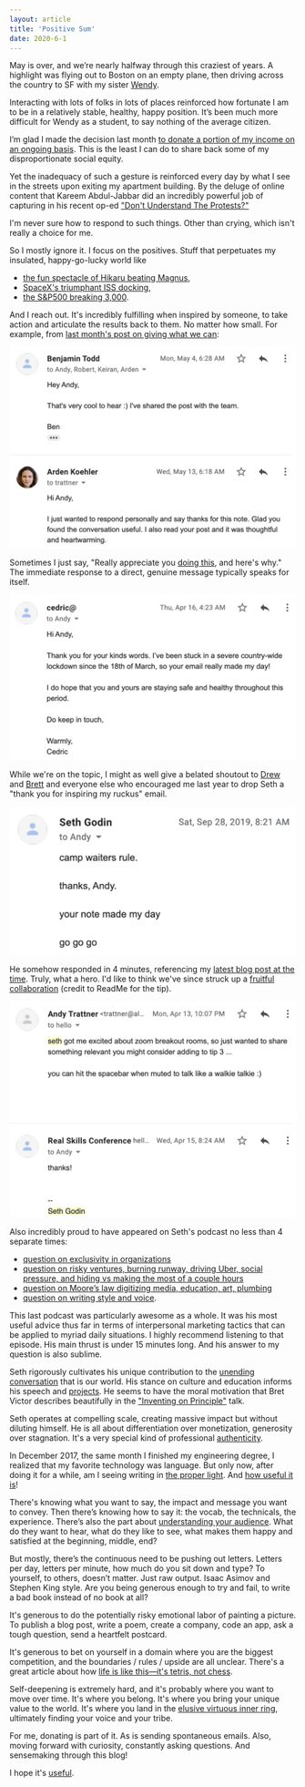 ```yaml
---
layout: article
title: 'Positive Sum'
date: 2020-6-1
---
```


May is over, and we’re nearly halfway through this craziest of years. A highlight was flying out to Boston on an empty plane, then driving across the country to SF with my sister [Wendy](https://wendytrattner.com/).

Interacting with lots of folks in lots of places reinforced how fortunate I am to be in a relatively stable, healthy, happy position. It’s been much more difficult for Wendy as a student, to say nothing of the average citizen.

I’m glad I made the decision last month [to donate a portion of my income on an ongoing basis](https://andytrattner.com/giving-what-we-can). This is the least I can do to share back some of my disproportionate social equity.

Yet the inadequacy of such a gesture is reinforced every day by what I see in the streets upon exiting my apartment building. By the deluge of online content that Kareem Abdul-Jabbar did an incredibly powerful job of capturing in his recent op-ed ["Don't Understand The Protests?"](https://www.latimes.com/opinion/story/2020-05-30/dont-understand-the-protests-what-youre-seeing-is-people-pushed-to-the-edge)

I'm never sure how to respond to such things. Other than crying, which isn't really a choice for me.

So I mostly ignore it. I focus on the positives. Stuff that perpetuates my insulated, happy-go-lucky world like
- [the fun spectacle of Hikaru beating Magnus](https://chess24.com/en/read/news/lindores-abbey-rapid-challenge-sfs-day-3-nakamura-beats-carlsen),
- [SpaceX's triumphant ISS docking](https://www.nytimes.com/2020/05/31/science/spacex-astronauts-arrival.html),
- [the S&P500 breaking 3,000](https://www.marketwatch.com/story/sp-500-index-tops-3000-for-first-time-heres-what-it-means-and-how-the-stock-market-got-here-2019-07-10).

And I reach out. It's incredibly fulfilling when inspired by someone, to take action and articulate the results back to them. No matter how small. For example, from [last month's post on giving what we can](https://andytrattner.com/giving-what-we-can):

![](/img/80k-email.png#L)

Sometimes I just say, "Really appreciate you [doing this](https://commoncog.com/blog/career-moats-101/), and here's why." The immediate response to a direct, genuine message typically speaks for itself.

![](/img/cedric-email.png#L)

While we're on the topic, I might as well give a belated shoutout to [Drew](https://www.drewbent.com/) and [Brett](http://brettcvz.com/) and everyone else who encouraged me last year to drop Seth a "thank you for inspiring my ruckus" email.

![](/img/seth-note.png#L)

He somehow responded in 4 minutes, referencing my [latest blog post at the time](https://andytrattner.com/Two-Ws.html). Truly, what a hero. I'd like to think we've since struck up a [fruitful collaboration](https://seths.blog/zoom/) (credit to ReadMe for the tip).

![](/img/seth-zoom.png#L)

Also incredibly proud to have appeared on Seth's podcast no less than 4 separate times:
- [question on exclusivity in organizations](https://overcast.fm/+L0YWmjXmM/12:47)
- [question on risky ventures, burning runway, driving Uber, social pressure, and hiding vs making the most of a couple hours](https://overcast.fm/+L0YVBM6_k/19:36)
- [question on Moore’s law digitizing media, education, art, plumbing](https://overcast.fm/+L0YX7w7g8/20:53)
- [question on writing style and voice](https://overcast.fm/+L0YUU0rRE/16:48).

This last podcast was particularly awesome as a whole. It was his most useful advice thus far in terms of interpersonal marketing tactics that can be applied to myriad daily situations. I highly recommend listening to that episode. His main thrust is under 15 minutes long. And his answer to my question is also sublime.

Seth rigorously cultivates his unique contribution to the [unending conversation](http://kairos.technorhetoric.net/2.1/features/brent/burke.htm) that is our world. His stance on culture and education informs his speech and [projects](https://seths.blog/2014/07/thirty-years-of-projects/). He seems to have the moral motivation that Bret Victor describes beautifully in the ["Inventing on Principle"](https://vimeo.com/36579366) talk.

Seth operates at compelling scale, creating massive impact but without diluting himself. He is all about differentiation over monetization, generosity over stagnation. It's a very special kind of professional [authenticity](https://seths.blog/2017/10/defining-authenticity/).

In December 2017, the same month I finished my engineering degree, I realized that my favorite technology was language. But only now, after doing it for a while, am I seeing writing in [the proper light](https://seths.blog/2019/06/writing-not-plastics-not-wall-street/). And [how useful it is](https://www.goodreads.com/quotes/677019-if-you-are-trying-to-decide-among-a-few-people)!

There's knowing what you want to say, the impact and message you want to convey. Then there’s knowing how to say it: the vocab, the technicals, the experience. There’s also the part about [understanding your audience](https://www.influenceatwork.com/principles-of-persuasion). What do they want to hear, what do they like to see, what makes them happy and satisfied at the beginning, middle, end?

But mostly, there’s the continuous need to be pushing out letters. Letters per day, letters per minute, how much do you sit down and type? To yourself, to others, doesn’t matter. Just raw output. Isaac Asimov and Stephen King style. Are you being generous enough to try and fail, to write a bad book instead of no book at all?

It's generous to do the potentially risky emotional labor of painting a picture. To publish a blog post, write a poem, create a company, code an app, ask a tough question, send a heartfelt postcard.

It's generous to bet on yourself in a domain where you are the biggest competition, and the boundaries / rules / upside are all unclear. There's a great article about how [life is like this&mdash;it's tetris, not chess](https://medium.com/the-mission/your-life-is-tetris-stop-playing-it-like-chess-4baac6b2750d).

Self-deepening is extremely hard, and it's probably where you want to move over time. It's where you belong. It's where you bring your unique value to the world. It's where you land in the [elusive virtuous inner ring](https://www.lewissociety.org/innerring/), ultimately finding your voice and your tribe.

For me, donating is part of it. As is sending spontaneous emails. Also, moving forward with curiosity, constantly asking questions. And sensemaking through this blog!

I hope it's [useful](http://www.paulgraham.com/useful.html).

